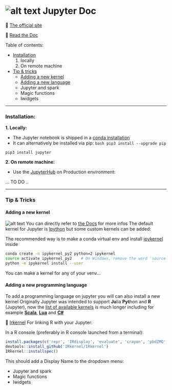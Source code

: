 # ![alt text](http://jupyter.org/assets/main-logo.svg) Jupyter Doc



:link: [The official site](http://jupyter.org/)

:green_book: [Read the Doc](http://jupyter-notebook.readthedocs.io/en/stable/)

Table of contents: 
 - [Installation](#installation)
    1. locally
    2. On remote machine
 - [Tip & tricks](#tip--tricks)
    - [Adding a new kernel](#adding-a-new-kernel)
    - [Adding a new language](#adding-a-new-programming-language)
    - Jupyter and spark
    - Magic functions
    - Iwidgets
    
 
 ---
 
 ### Installation:
 
 **1. Locally:**
 
 - The Jupyter notebook is shipped in a [conda installation](https://www.anaconda.com/download/)
 - It can alternatively be installed via pip:
 ```bash pip3 install --upgrade pip```
 
 ```pip3 install jupyter```
 
 **2. On remote machine:**
 
- Use the [JupyterHub](https://github.com/jupyterhub/jupyterhub) on Production environment:

... TO DO ..

---
### Tip & Tricks

#### Adding a new kernel
![alt text](https://i.stack.imgur.com/RGnZT.png)
You can directly refer to [the Docs](https://ipython.readthedocs.io/en/latest/install/kernel_install.html) for more infos
The default kernel for Jupyter is [Ipython](https://ipython.readthedocs.io/en/latest/) but some custom kernels can be added:

The recommended way is to make a conda virtual env and install [ipykernel](https://github.com/ipython/ipykernel) inside

```bash
conda create -n ipykernel_py2 python=2 ipykernel
source activate ipykernel_py2    # On Windows, remove the word 'source'
python -m ipykernel install --user
```
You can make a kernel for any of your venv... 

#### Adding a new programming language
To add a programming language on jupyter you will can also install a new kernel 
Originally Jupyter was intended to support **Ju**lia **Pyt**hon and **R** (Jupyter), now the [list of available kernels](https://github.com/jupyter/jupyter/wiki/Jupyter-kernels) is much longer including for example [**Scala**](https://github.com/jupyter-scala/jupyter-scala#quick-start),  [**Lua**](https://github.com/pakozm/IPyLua) and [**C#**](https://github.com/zabirauf/icsharp)

:flashlight: [Irkernel](https://irkernel.github.io/installation/) For linking R with your Jupyter:

In a R console (preferably in R console launched from a terminal):
```R
install.packages(c('repr', 'IRdisplay', 'evaluate', 'crayon', 'pbdZMQ', 'devtools', 'uuid', 'digest'))
devtools::install_github('IRkernel/IRkernel')
IRkernel::installspec()
```
This should add a Display Name to the dropdown menu:
   - Jupyter and spark
   - Magic functions
   - Iwidgets
   
